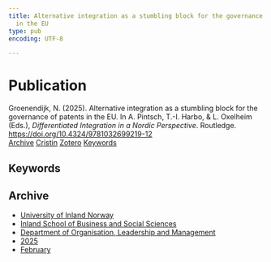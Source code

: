 ```yaml
---
title: Alternative integration as a stumbling block for the governance of patents
  in the EU
type: pub
encoding: UTF-8

---
```

<h1>Publication</h1>
<article id="csl-bib-container-JXFASPZ7" class="csl-bib-container">
  <div class="csl-bib-body"> <div class="csl-entry">Groenendijk, N. (2025). Alternative integration as a stumbling block for the governance of patents in the EU. In A. Pintsch, T.-I. Harbo, &#38; L. Oxelheim (Eds.), <i>Differentiated Integration in a Nordic Perspective</i>. Routledge. <a href="https://doi.org/10.4324/9781032699219-12">https://doi.org/10.4324/9781032699219-12</a></div> </div>
  <div class="csl-bib-buttons">
    <a href="#taxonomy-article-JXFASPZ7" alt="archive" class="csl-bib-button">Archive</a>
    <a href="https://app.cristin.no/results/show.jsf?id=2354817" alt="Cristin" class="csl-bib-button">Cristin</a>
    <a href="http://zotero.org/groups/5881554/items/JXFASPZ7" alt="Zotero" class="csl-bib-button">Zotero</a>
    <a href="#keywords-article-JXFASPZ7" alt="keywords" class="csl-bib-button">Keywords</a>
  </div>
  <div id="csl-bib-meta-container-JXFASPZ7"></div>
</article>
<div id="csl-bib-meta-JXFASPZ7" class="csl-bib-meta">
  <article id="keywords-article-JXFASPZ7" class="keywords-article">
    <h1>Keywords</h1>
    
  </article>
  <article id="taxonomy-article-JXFASPZ7" class="taxonomy-article">
    <h1>Archive</h1>
    <ul>
      <li>
        <a href="/en/archive/?key=3DCRN523">University of Inland Norway</a>
      </li>
      <li>
        <a href="/en/archive/?key=DU8Q9LN9">Inland School of Business and Social Sciences</a>
      </li>
      <li>
        <a href="/en/archive/?key=4LUWR3ZM">Department of Organisation, Leadership and Management</a>
      </li>
      <li>
        <a href="/en/archive/?key=UY24A2N9">2025</a>
      </li>
      <li>
        <a href="/en/archive/?key=YT87BRTI">February</a>
      </li>
    </ul>
  </article>
</div>
